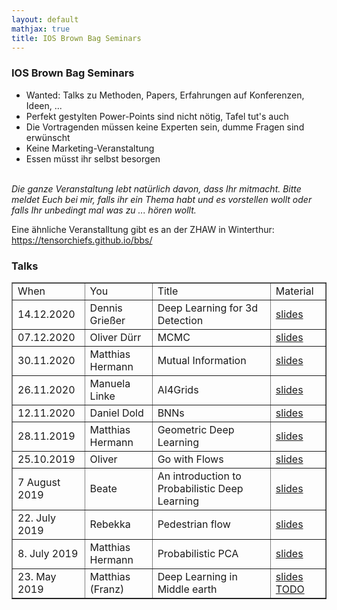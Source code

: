 ```yaml
---
layout: default
mathjax: true
title: IOS Brown Bag Seminars
---
```

<h3>IOS Brown Bag Seminars</h3>

<ul>
	<li/>Wanted: Talks zu Methoden, Papers, Erfahrungen auf Konferenzen, Ideen, ... 
	<li/>Perfekt gestylten Power-Points sind nicht nötig, Tafel tut's auch
	<li/>Die Vortragenden müssen keine Experten sein, dumme Fragen sind erwünscht
	<li/>Keine Marketing-Veranstaltung 
	<li/>Essen müsst ihr selbst besorgen
</ul>
<br>
<em> 
Die ganze Veranstaltung lebt natürlich davon, dass Ihr mitmacht. Bitte meldet Euch bei mir, falls ihr ein Thema habt und es vorstellen wollt oder falls Ihr unbedingt mal was zu ... hören wollt.
</em>

Eine ähnliche Veranstalltung gibt es an der ZHAW in Winterthur: https://tensorchiefs.github.io/bbs/

<h3>Talks</h3>
<table border="1">
<tr>
  <td> When </td>
  <td> You    </td>
  <td> Title  </td>
  <td> Material </td>
</tr>

<tr>
  <td> 14.12.2020 </td>
  <td> Dennis Grießer   </td>
  <td> Deep Learning for 3d Detection </td>
   <td>
    <a href="files/deep_learning_3d_detection.pdf">slides</a>
  </td>
</tr>

<tr>
  <td> 07.12.2020 </td>
  <td> Oliver Dürr   </td>
  <td> MCMC </td>
   <td>
    <a href="files/bbs_mcmc.pdf">slides</a>
  </td>
</tr>

<tr>
  <td> 30.11.2020 </td>
  <td> Matthias Hermann   </td>
  <td> Mutual Information </td>
   <td>
    <a href="files/Brownbag%20on%20Mutual%20Information%20Short.pdf">slides</a>
  </td>
</tr>


<tr>
  <td> 26.11.2020 </td>
  <td> Manuela Linke   </td>
  <td> AI4Grids </td>
   <td>
    <a href="files/26112020_AI4Grids_Brownbag.pdf">slides</a>
  </td>
</tr>

<tr>
  <td> 12.11.2020 </td>
  <td> Daniel Dold </td>
  <td> BNNs </td>
   <td>
    <a href="files/IOS-brown-bag-bayesian-neural-networks.pdf">slides</a>
  </td>
</tr>
	
<tr>
  <td> 28.11.2019 </td>
  <td> Matthias Hermann   </td>
  <td> Geometric Deep Learning </td>
   <td>
    <a href="files/IOS-brown-bag-Geometric-Deep-Learning.pdf">slides</a>
  </td>
</tr>


<tr>
  <td> 25.10.2019 </td>
  <td> Oliver   </td>
  <td> Go with Flows </td>
   <td>
    <a href="files/flows_bbs_as_hold_kn.pdf">slides</a>
  </td>
</tr>

<tr>
  <td> 7 August 2019 </td>
  <td> Beate </td>
  <td> An introduction to Probabilistic Deep Learning </td>
  <td>
    <a href="files/intro-probabilistic-DL.pdf">slides</a>
  </td>
  
</tr>
<!---------------->

<tr>
  <td> 22. July 2019</td>
  <td> Rebekka </td>
  <td> Pedestrian flow </td>
  <td>
    <a href="files/BrownBagpFlow.pdf">slides</a>
  </td>
</tr>

<tr>
  <td> 8. July 2019</td>
  <td> Matthias Hermann </td>
  <td> Probabilistic PCA </td>
  <td>
    <a href="files/Brown-Bag-Seminar-2019-Unsupervised-Machine-Learning-Optical-Surface-Inspection.pdf">slides </a>
  </td>
</tr>

<tr>
  <td> 23. May 2019</td>
  <td> Matthias (Franz) </td>
  <td> Deep Learning in Middle earth </td>
  <td>
    <a href="">slides TODO</a>
  </td>
</tr>
</table>
